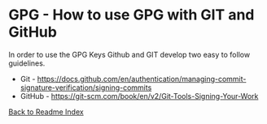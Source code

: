 # GPG - How to use GPG with GIT and GitHub

In order to use the GPG Keys Github and GIT develop two easy to follow guidelines.

- Git - <https://docs.github.com/en/authentication/managing-commit-signature-verification/signing-commits>
- GitHub - <https://git-scm.com/book/en/v2/Git-Tools-Signing-Your-Work>

[Back to Readme Index](https://github.com/Nautilus-Cyberneering/GPG-Bootcamp/blob/main/README.md)

